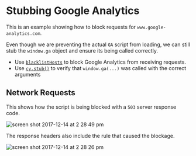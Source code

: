 # Stubbing Google Analytics

This is an example showing how to block requests for `www.google-analytics.com`.

Even though we are preventing the actual `GA` script from loading, we can still stub the `window.ga` object and ensure its being called correctly.

- Use [`blacklistHosts`](https://on.cypress.io/configuration#Browser) to block Google Analytics from receiving requests.
- Use [`cy.stub()`](https://on.cypress.io/stub) to verify that `window.ga(...)` was called with the correct arguments

## Network Requests

This shows how the script is being blocked with a `503` server response code.

![screen shot 2017-12-14 at 2 28 49 pm](https://user-images.githubusercontent.com/1268976/34010643-776e6550-e0db-11e7-8570-448e62354e6d.png)

The response headers also include the rule that caused the blockage.

![screen shot 2017-12-14 at 2 28 26 pm](https://user-images.githubusercontent.com/1268976/34010688-9acdcedc-e0db-11e7-9f3e-5841a332b677.png)
